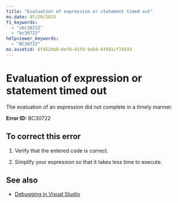 ```yaml
---
title: "Evaluation of expression or statement timed out"
ms.date: 07/20/2015
f1_keywords: 
  - "vbc30722"
  - "bc30722"
helpviewer_keywords: 
  - "BC30722"
ms.assetid: 6f452da8-6ef8-41fd-9ab8-6f681cf7d433
---
```

# Evaluation of expression or statement timed out
The evaluation of an expression did not complete in a timely manner.  
  
 **Error ID:** BC30722  
  
## To correct this error  
  
1. Verify that the entered code is correct.  
  
2. Simplify your expression so that it takes less time to execute.  
  
## See also

- [Debugging in Visual Studio](/visualstudio/debugger/debugger-feature-tour)
